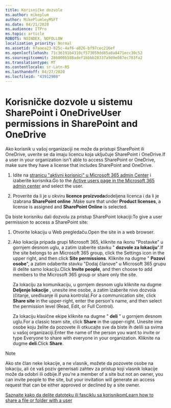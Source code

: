```yaml
---
title: Korisničke dozvole
ms.author: mikeplum
author: MikePlumleyMSFT
ms.date: 04/21/2020
ms.audience: ITPro
ms.topic: article
ROBOTS: NOINDEX, NOFOLLOW
localization_priority: Normal
ms.assetid: 67aaea23-025c-4af6-a826-bf97cec216ef
ms.openlocfilehash: 71c36191b4310cf573059dd85a0a8471ecc30c52
ms.sourcegitcommit: 286000b588adef1bbbb28337a9d9e087ec783fa2
ms.translationtype: MT
ms.contentlocale: sr-Latn-RS
ms.lasthandoff: 04/27/2020
ms.locfileid: "43912908"
---
```

# <a name="user-permissions-in-sharepoint-and-onedrive"></a><span data-ttu-id="874f9-102">Korisničke dozvole u sistemu SharePoint i OneDrive</span><span class="sxs-lookup"><span data-stu-id="874f9-102">User permissions in SharePoint and OneDrive</span></span>

<span data-ttu-id="874f9-103">Ako korisnik u vašoj organizaciji ne može da pristupi SharePoint ili OneDrive, uverite se da imaju licencu koja uključuje SharePoint i OneDrive.</span><span class="sxs-lookup"><span data-stu-id="874f9-103">If a user in your organization isn't able to access SharePoint or OneDrive, make sure they have a license that includes SharePoint and OneDrive.</span></span> 
  
1. <span data-ttu-id="874f9-104">Idite na [stranicu "aktivni korisnici" u Microsoft 365 admin Center](https://portal.office.com/adminportal/home#/users) i izaberite korisnika.</span><span class="sxs-lookup"><span data-stu-id="874f9-104">Go to the [Active users page in the Microsoft 365 admin center](https://portal.office.com/adminportal/home#/users) and select the user.</span></span> 
    
2. <span data-ttu-id="874f9-105">Proverite da li je u okviru **licence proizvoda**dodeljena licenca i da li je izabrana **SharePoint online** .</span><span class="sxs-lookup"><span data-stu-id="874f9-105">Make sure that under **Product licenses**, a license is assigned and **SharePoint Online** is selected.</span></span> 
    
 <span data-ttu-id="874f9-106">Da biste korisniku dali dozvolu za pristup SharePoint lokaciji:</span><span class="sxs-lookup"><span data-stu-id="874f9-106">To give a user permission to access a SharePoint site:</span></span> 
  
1. <span data-ttu-id="874f9-107">Otvorite lokaciju u Web pregledaču.</span><span class="sxs-lookup"><span data-stu-id="874f9-107">Open the site in a web browser.</span></span>
    
2. <span data-ttu-id="874f9-108">Ako lokacija pripada grupi Microsoft 365, kliknite na ikonu "Postavke" u gornjem desnom uglu, a zatim izaberite stavku " **dozvole za lokaciju**".</span><span class="sxs-lookup"><span data-stu-id="874f9-108">If the site belongs to an Microsoft 365 group, click the Settings icon in the upper right, and then click **Site permissions**.</span></span> <span data-ttu-id="874f9-109">Kliknite na dugme " **Pozovi osobe**", a zatim odaberite stavku "Dodaj članove" u Microsoft 365 grupu ili delite samo lokaciju.</span><span class="sxs-lookup"><span data-stu-id="874f9-109">Click **Invite people**, and then choose to add members to the Microsoft 365 group or share only the site.</span></span> 
    
    <span data-ttu-id="874f9-110">Za lokaciju za komunikaciju, u gornjem desnom uglu kliknite na dugme **Deljenje lokacije** , unesite ime osobe, a zatim izaberite nivo dozvola (čitanje, uređivanje ili puna kontrola).</span><span class="sxs-lookup"><span data-stu-id="874f9-110">For a communication site, click **Share site** in the upper-right, enter the person's name, and then select the permission level (Read, Edit, or Full Control).</span></span> 
    
    <span data-ttu-id="874f9-111">Za lokaciju klasične ekipe kliknite na dugme " **deli** " u gornjem desnom uglu.</span><span class="sxs-lookup"><span data-stu-id="874f9-111">For a classic team site, click **Share** in the upper-right.</span></span> <span data-ttu-id="874f9-112">Unesite ime osobe koju želite da pozovete ili otkucajte sve da biste ih delili sa svima u vašoj organizaciji.</span><span class="sxs-lookup"><span data-stu-id="874f9-112">Enter the name of the person you want to invite or type Everyone to share with everyone in your organization.</span></span> <span data-ttu-id="874f9-113">Kliknite na dugme **deli**.</span><span class="sxs-lookup"><span data-stu-id="874f9-113">Click **Share**.</span></span>
    
> [!NOTE]
> <span data-ttu-id="874f9-114">Ako ste član neke lokacije, a ne vlasnik, možete da pozovete osobe na lokaciju, ali će vaš poziv generisati zahtev za pristup koji vlasnik lokacije može da odobri ili odbije.</span><span class="sxs-lookup"><span data-stu-id="874f9-114">If you're a member of a site but not an owner, you can invite people to the site, but your invitation will generate an access request that can be either approved or declined by a site owner.</span></span> 
  
[<span data-ttu-id="874f9-115">Saznajte kako da delite datoteku ili fasciklu sa korisnikom</span><span class="sxs-lookup"><span data-stu-id="874f9-115">Learn how to share a file or folder with a user</span></span>](https://go.microsoft.com/fwlink/?linkid=533408)
  

